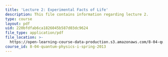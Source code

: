 ```yaml
---
title: 'Lecture 2: Experimental Facts of Life'
description: This file contains information regarding lecture 2.
type: course
layout: pdf
uid: 220bfdfab6ca1826045b587d03dc9624
file_type: application/pdf
file_location: >-
  https://open-learning-course-data-production.s3.amazonaws.com/8-04-quantum-physics-i-spring-2013/220bfdfab6ca1826045b587d03dc9624_MIT8_04S13_Lec02.pdf
course_id: 8-04-quantum-physics-i-spring-2013
---
```


